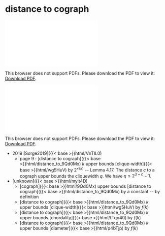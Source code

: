 # distance to cograph




<object data="../local_distance_to_9Qd0Mx.pdf" type="application/pdf" width="100%" height="480px"><embed src="../local_distance_to_9Qd0Mx.pdf"><p>This browser does not support PDFs. Please download the PDF to view it: <a href="../local_distance_to_9Qd0Mx.pdf">Download PDF</a>.</p></embed></object>


<object data="../inclusions_distance_to_9Qd0Mx.pdf" type="application/pdf" width="100%" height="480px"><embed src="../inclusions_distance_to_9Qd0Mx.pdf"><p>This browser does not support PDFs. Please download the PDF to view it: <a href="../inclusions_distance_to_9Qd0Mx.pdf">Download PDF</a>.</p></embed></object>

* 2019 [Sorge2019]({{< base >}}html/VnTIL0)
    * page 9 : [distance to cograph]({{< base >}}html/distance_to_9Qd0Mx) $k$ upper bounds [clique-width]({{< base >}}html/wg5HuV) by $2^{\mathcal O(k)}$ -- Lemma 4.17. The distance $c$ to a cograph upper bounds the cliquewidth $q$. We have $q \le 2^{3+c}-1$.
*  [unknown]({{< base >}}html/myit4D)
    * [cograph]({{< base >}}html/9Qd0Mx) upper bounds [distance to cograph]({{< base >}}html/distance_to_9Qd0Mx) by a constant -- by definition
    * [distance to cograph]({{< base >}}html/distance_to_9Qd0Mx) $k$ upper bounds [clique-width]({{< base >}}html/wg5HuV) by $f(k)$
    * [distance to cograph]({{< base >}}html/distance_to_9Qd0Mx) $k$ upper bounds [chordality]({{< base >}}html/fTqo40) by $f(k)$
    * [distance to cograph]({{< base >}}html/distance_to_9Qd0Mx) $k$ upper bounds [diameter]({{< base >}}html/p4bTjp) by $f(k)$